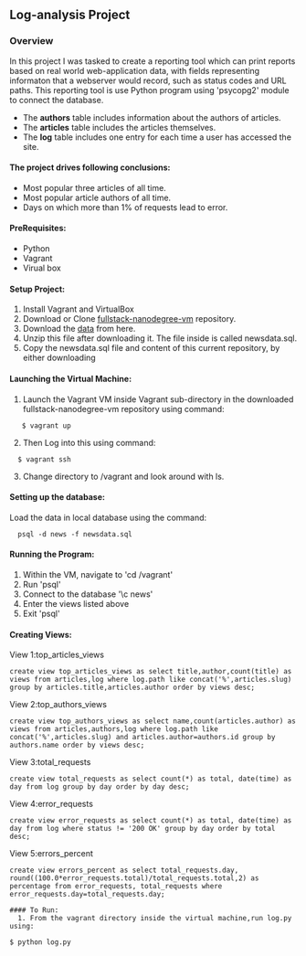 ## Log-analysis Project

### Overview

In this project I was tasked to create a reporting tool which can print reports based on real world web-application data, with fields representing informaton that a webserver would record, such as status codes and URL paths. This reporting tool is use Python program using  'psycopg2' module to connect the database.
  * The **authors** table includes information about the authors of articles.
  * The **articles** table includes the articles themselves.
  * The **log** table includes one entry for each time a user has accessed the site.
  
#### The project drives following conclusions:
   * Most popular three articles of all time.
   * Most popular article authors of all time.
   * Days on which more than 1% of requests lead to error.
   
#### PreRequisites:
  * Python
  * Vagrant
  * Virual box

#### Setup Project:
  1. Install Vagrant and VirtualBox
  2. Download or Clone [fullstack-nanodegree-vm](https://github.com/udacity/fullstack-nanodegree-vm) repository.
  3. Download the [data](https://d17h27t6h515a5.cloudfront.net/topher/2016/August/57b5f748_newsdata/newsdata.zip) from here.
  4. Unzip this file after downloading it. The file inside is called newsdata.sql.
  5. Copy the newsdata.sql file and content of this current repository, by either downloading 


#### Launching the Virtual Machine:
  1. Launch the Vagrant VM inside Vagrant sub-directory in the downloaded fullstack-nanodegree-vm repository using command:
 ```
    $ vagrant up
  ```
  2. Then Log into this using command:
   
  ```
    $ vagrant ssh
  ```
  3. Change directory to /vagrant and look around with ls.
  
#### Setting up the database:
 Load the data in local database using the command:
   
  ```
    psql -d news -f newsdata.sql
  ```
    
#### Running the Program:
1. Within the VM, navigate to 'cd  /vagrant'
2. Run 'psql'
3. Connect to the database '\c  news'
4. Enter the views listed above
5. Exit 'psql'


#### Creating Views:
View 1:top_articles_views
```
create view top_articles_views as select title,author,count(title) as views from articles,log where log.path like concat('%',articles.slug) group by articles.title,articles.author order by views desc;
```

View 2:top_authors_views
```
create view top_authors_views as select name,count(articles.author) as views from articles,authors,log where log.path like concat('%',articles.slug) and articles.author=authors.id group by authors.name order by views desc;
```
View 3:total_requests
```
create view total_requests as select count(*) as total, date(time) as day from log group by day order by day desc;
```

View 4:error_requests
```
create view error_requests as select count(*) as total, date(time) as day from log where status != '200 OK' group by day order by total desc;
```

View 5:errors_percent
```
create view errors_percent as select total_requests.day, round((100.0*error_requests.total)/total_requests.total,2) as percentage from error_requests, total_requests where error_requests.day=total_requests.day;

#### To Run:
  1. From the vagrant directory inside the virtual machine,run log.py using:
  ```
    $ python log.py
  ```
